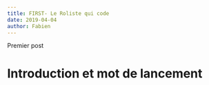 ```yaml
---
title: FIRST- Le Roliste qui code
date: 2019-04-04
author: Fabien
---
```


Premier post

# Introduction et mot de lancement

#

